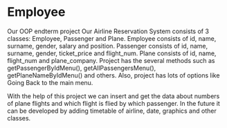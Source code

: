 # Employee
Our OOP endterm project
Our Airline Reservation System consists of 3 classes: Employee, Passenger and Plane.
Employee consists of id, name, surname, gender, salary and position.
Passenger consists of id, name, surname, gender, ticket_price and flight_num.
Plane consists of id, name, flight_num and plane_company.
Project has the several methods such as getPassengerByIdMenu(), getAllPassengersMenu(), getPlaneNameByIdMenu() and others. 
Also, project has lots of options like Going Back to the main menu.

With the help of this project we can insert and get the data about numbers of plane flights and which flight is flied by which passenger.
In the future it can be developed by adding timetable of airline, date, graphics and other classes.
